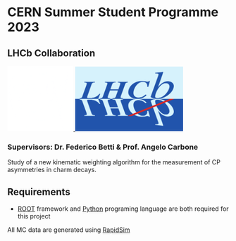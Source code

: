 # CERN Summer Student Programme 2023

## LHCb Collaboration

<a href="https://www.home.cern/" target="_blank">
  <img src=".images/cern-logo.png" alt="CERN Logo" width="150">
</a>
<a href="https://lhcb.web.cern.ch/" target="_blank">
  <img src=".images/Lhcb-logo-new.svg.png" alt="LHCb Logo" width="245">
</a>


### Supervisors: Dr. Federico Betti & Prof. Angelo Carbone

Study of a new kinematic weighting algorithm for the measurement of CP asymmetries in charm decays.


## Requirements
- [ROOT](https://github.com/root-project/root) framework and [Python](https://www.python.org) programing language are both required for this project

All MC data are generated using [RapidSim](https://github.com/gcowan/RapidSim)